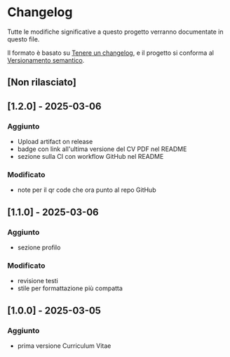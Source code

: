 # Changelog

Tutte le modifiche significative a questo progetto verranno documentate in questo file.

Il formato è basato su [Tenere un changelog](https://keepachangelog.com/en/1.0.0/),
e il progetto si conforma al [Versionamento semantico](https://semver.org/spec/v2.0.0.html).

## [Non rilasciato]

## [1.2.0] - 2025-03-06

### Aggiunto

- Upload artifact on release
- badge con link all'ultima versione del CV PDF nel README
- sezione sulla CI con workflow GitHub nel README

### Modificato

- note per il qr code che ora punto al repo GitHub

## [1.1.0] - 2025-03-06

### Aggiunto

- sezione profilo

### Modificato

- revisione testi
- stile per formattazione più compatta

## [1.0.0] - 2025-03-05

### Aggiunto

- prima versione Curriculum Vitae
